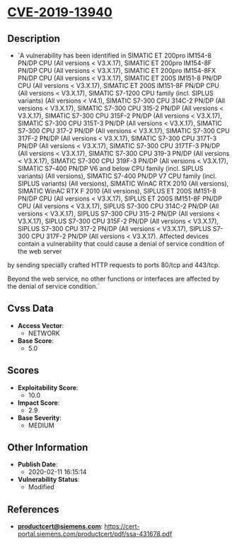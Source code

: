 
# [CVE-2019-13940](https://cert-portal.siemens.com/productcert/pdf/ssa-431678.pdf)

## Description

- `A vulnerability has been identified in SIMATIC ET 200pro IM154-8 PN/DP CPU (All versions < V3.X.17), SIMATIC ET 200pro IM154-8F PN/DP CPU (All versions < V3.X.17), SIMATIC ET 200pro IM154-8FX PN/DP CPU (All versions < V3.X.17), SIMATIC ET 200S IM151-8 PN/DP CPU (All versions < V3.X.17), SIMATIC ET 200S IM151-8F PN/DP CPU (All versions < V3.X.17), SIMATIC S7-1200 CPU family (incl. SIPLUS variants) (All versions < V4.1), SIMATIC S7-300 CPU 314C-2 PN/DP (All versions < V3.X.17), SIMATIC S7-300 CPU 315-2 PN/DP (All versions < V3.X.17), SIMATIC S7-300 CPU 315F-2 PN/DP (All versions < V3.X.17), SIMATIC S7-300 CPU 315T-3 PN/DP (All versions < V3.X.17), SIMATIC S7-300 CPU 317-2 PN/DP (All versions < V3.X.17), SIMATIC S7-300 CPU 317F-2 PN/DP (All versions < V3.X.17), SIMATIC S7-300 CPU 317T-3 PN/DP (All versions < V3.X.17), SIMATIC S7-300 CPU 317TF-3 PN/DP (All versions < V3.X.17), SIMATIC S7-300 CPU 319-3 PN/DP (All versions < V3.X.17), SIMATIC S7-300 CPU 319F-3 PN/DP (All versions < V3.X.17), SIMATIC S7-400 PN/DP V6 and below CPU family (incl. SIPLUS variants) (All versions), SIMATIC S7-400 PN/DP V7 CPU family (incl. SIPLUS variants) (All versions), SIMATIC WinAC RTX 2010 (All versions), SIMATIC WinAC RTX F 2010 (All versions), SIPLUS ET 200S IM151-8 PN/DP CPU (All versions < V3.X.17), SIPLUS ET 200S IM151-8F PN/DP CPU (All versions < V3.X.17), SIPLUS S7-300 CPU 314C-2 PN/DP (All versions < V3.X.17), SIPLUS S7-300 CPU 315-2 PN/DP (All versions < V3.X.17), SIPLUS S7-300 CPU 315F-2 PN/DP (All versions < V3.X.17), SIPLUS S7-300 CPU 317-2 PN/DP (All versions < V3.X.17), SIPLUS S7-300 CPU 317F-2 PN/DP (All versions < V3.X.17). Affected devices contain a vulnerability that could cause a denial of service condition of the web server
by sending specially crafted HTTP requests to ports 80/tcp and 443/tcp.

Beyond the web service, no other functions or interfaces are affected by the denial of service condition.`

## Cvss Data

- **Access Vector**:
  - NETWORK
- **Base Score**:
  - 5.0

## Scores

- **Exploitability Score**:
  - 10.0
- **Impact Score**:
  - 2.9
- **Base Severity**:
  - MEDIUM

## Other Information

- **Publish Date**:
  - 2020-02-11 16:15:14
- **Vulnerability Status**:
  - Modified

## References

- **productcert@siemens.com**: https://cert-portal.siemens.com/productcert/pdf/ssa-431678.pdf
